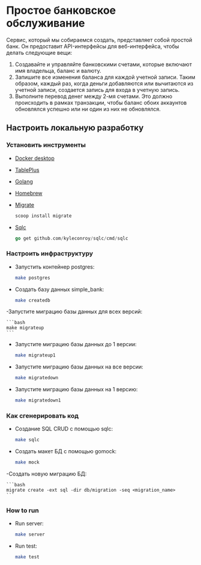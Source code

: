 # Простое банковское обслуживание

Сервис, который мы собираемся создать, представляет собой простой банк. Он предоставит API-интерфейсы для веб-интерфейса, чтобы делать следующие вещи:

1. Создавайте и управляйте банковскими счетами, которые включают имя владельца, баланс и валюту.
2. Запишите все изменения баланса для каждой учетной записи. Таким образом, каждый раз, когда деньги добавляются или вычитаются из учетной записи, создается запись для входа в учетную запись.
3. Выполните перевод денег между 2-мя счетами. Это должно происходить в рамках транзакции, чтобы баланс обоих аккаунтов обновлялся успешно или ни один из них не обновлялся.

## Настроить локальную разработку

### Установить инструменты

- [Docker desktop](https://www.docker.com/products/docker-desktop)
- [TablePlus](https://tableplus.com/)
- [Golang](https://golang.org/)
- [Homebrew](https://brew.sh/)
- [Migrate](https://github.com/golang-migrate/migrate/tree/master/cmd/migrate)

    ```bash
   scoop install migrate
    ```

- [Sqlc](https://github.com/kyleconroy/sqlc#installation)

    ```go get
    go get github.com/kyleconroy/sqlc/cmd/sqlc
    ```

### Настроить инфраструктуру

- Запустить контейнер postgres:

    ```bash
    make postgres
    ```

- Создать базу данных simple_bank:

    ```bash
    make createdb
    ```

-Запустите миграцию базы данных для всех версий:

    ```bash
    make migrateup
    ```

- Запустите миграцию базы данных до 1 версии:

    ```bash
    make migrateup1
    ```

- Запустите миграцию базы данных на все версии:

    ```bash
    make migratedown
    ```

- Запустите миграцию базы данных на 1 версию:

    ```bash
    make migratedown1
    ```

### Как сгенерировать код

- Создание SQL CRUD с помощью sqlc:

    ```bash
    make sqlc
    ```

- Создать макет БД с помощью gomock:

    ```bash
    make mock
    ```

-Создать новую миграцию БД:

    ```bash
    migrate create -ext sql -dir db/migration -seq <migration_name>
    ```

### How to run

- Run server:

    ```bash
    make server
    ```

- Run test:

    ```bash
    make test
    ```
